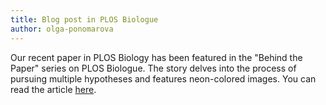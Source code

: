 ```yaml
---
title: Blog post in PLOS Biologue
author: olga-ponomarova
---
```


Our recent paper in PLOS Biology has been featured in the "Behind the Paper" series on PLOS Biologue. The story delves into the process of pursuing multiple hypotheses and features neon-colored images. You can read the article [here](https://biologue.plos.org/2023/10/11/the-relationship-between-an-oncometabolite-and-propionate-degradation-in-nematodes/).